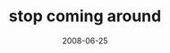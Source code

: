 ---
layout: base.njk
title : 'stop coming around' 
view_title : 'stop coming around' 
year : '2008' 
date : '2008-06-25' 
img_file : '/drawing/stopcomingaround.jpg' 
html_file : 'stopcomingaround' 
next_html : 'idontfeelanydifferent.html' 
year_order : '275' 
permalink : "title/{{html_file}}.html"
---